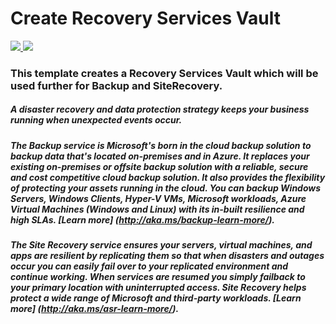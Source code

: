 # Create Recovery Services Vault

<a href="https://portal.azure.com/#create/Microsoft.Template/uri/https%3A%2F%2Fraw.githubusercontent.com%2FAzure%2Fazure-quickstart-templates%2Fmaster%2F101-recoveryservices-vault-create%2Fazuredeploy.json" target="_blank">
    <img src="http://azuredeploy.net/deploybutton.png"/>
</a>
<a href="http://armviz.io/#/?load=https%3A%2F%2Fraw.githubusercontent.com%2FAzure%2Fazure-quickstart-templates%2Fmaster%2F101-recoveryservices-vault-create%2Fazuredeploy.json" target="_blank">
    <img src="http://armviz.io/visualizebutton.png"/>
</a>

### This template creates a Recovery Services Vault which will be used further for Backup and SiteRecovery.

##### A disaster recovery and data protection strategy keeps your business running when unexpected events occur.
##### The Backup service is Microsoft's born in the cloud backup solution to backup data that's located on-premises and in Azure. It replaces your existing on-premises or offsite backup solution with a reliable, secure and cost competitive cloud backup solution. It also provides the flexibility of protecting your assets running in the cloud. You can backup Windows Servers, Windows Clients, Hyper-V VMs, Microsoft workloads, Azure Virtual Machines (Windows and Linux) with its in-built resilience and high SLAs. [Learn more] (http://aka.ms/backup-learn-more/).
##### The Site Recovery service ensures your servers, virtual machines, and apps are resilient by replicating them so that when disasters and outages occur you can easily fail over to your replicated environment and continue working. When services are resumed you simply failback to your primary location with uninterrupted access. Site Recovery helps protect a wide range of Microsoft and third-party workloads. [Learn more] (http://aka.ms/asr-learn-more/).
